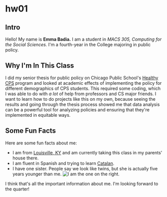 # hw01

## Intro 
Hello! My name is **Emma Badia.** I am a student in *MACS 305, Computing for the Social Sciences.* I'm a fourth-year in the College majoring in public policy. 

## Why I'm In This Class 
I did my senior thesis for public policy on Chicago Public School's [Healthy CPS](https://cps.edu/Programs/HealthyCPS/Pages/HealthyCPS.aspx) program and looked at academic effects of implementing the policy for different demographics of CPS students. This required some coding, which I was able to do with *a lot* of help from professors and CS major friends. I want to learn how to do projects like this on my own, because seeing the results and going through the thesis process showed me that data analysis can be a powerful tool for analyzing policies and ensuring that they're implemented in equitable ways. 

## Some Fun Facts
Here are some fun facts about me:
* I am from [Louisville, KY](https://en.wikipedia.org/wiki/Louisville,_Kentucky) and am currently taking this class in my parents' house there. 
* I am fluent in Spanish and trying to learn [Catalan](https://en.wikipedia.org/wiki/Catalan_language). 
* I have one sister. People say we look like twins, but she is actually five years younger than me. ![I am the one on the right.](file:///Users/emmabadia/Desktop/MEandGABI.jpeg)

I think that's all the important information about me. I'm looking forward to the quarter! 